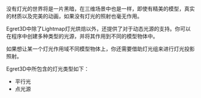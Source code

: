 
没有灯光的世界将是一片黑暗，在三维场景中也是一样，即使有精美的模型，真实的材质以及完美的动画，如果没有灯光的照射也毫无作用。

Egret3D中除了Lightmap灯光烘焙以外，还提供了对于动态光源的支持。你可以在程序中创建多种类型的光源，并将其作用到不同的模型物体中。

如果想让某一个灯光作用域不同模型物体上，你还需要借助灯光组来进行灯光投影照射。

Egret3D中所包含的灯光类型如下：

- 平行光
- 点光源

